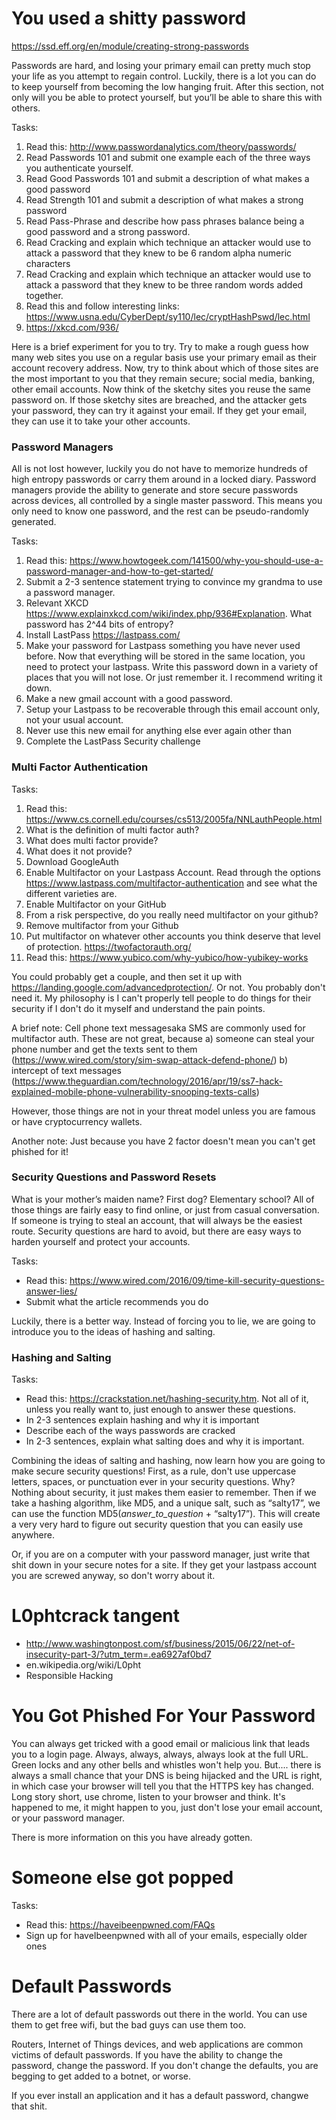 # You used a shitty password 
https://ssd.eff.org/en/module/creating-strong-passwords
 
Passwords are hard, and losing your primary email can pretty much stop your life as you attempt to regain control. Luckily, there is a lot you can do to keep yourself from becoming the low hanging fruit. After this section, not only will you be able to protect yourself, but you’ll be able to share this with others.

Tasks:
1. Read this: http://www.passwordanalytics.com/theory/passwords/
2. Read Passwords 101 and submit one example each of the three ways you authenticate yourself.
3. Read Good Passwords 101 and submit a description of what makes a good password
4. Read Strength 101 and submit a description of what makes a strong password
5. Read Pass-Phrase and describe how pass phrases balance being a good password and a strong password.
6. Read Cracking and explain which technique an attacker would use to attack a password that they knew to be 6 random alpha numeric characters
7. Read Cracking and explain which technique an attacker would use to attack a password that they knew to be three random words added together.
8. Read this and follow interesting links: https://www.usna.edu/CyberDept/sy110/lec/cryptHashPswd/lec.html
9. https://xkcd.com/936/

Here is a brief experiment for you to try. Try to make a rough guess how many web sites you use on a regular basis use your primary email as their account recovery address. Now, try to think about which of those sites are the most important to you that they remain secure; social media, banking, other email accounts. Now think of the sketchy sites you reuse the same password on. If those sketchy sites are breached, and the attacker gets your password, they can try it against your email. If they get your email, they can use it to take your other accounts.

	
### Password Managers

All is not lost however, luckily you do not have to memorize hundreds of high entropy passwords or carry them around in a locked diary. Password managers provide the ability to generate and store secure passwords across devices, all controlled by a single master password. This means you only need to know one password, and the rest can be pseudo-randomly generated. 

Tasks:
1. Read this: https://www.howtogeek.com/141500/why-you-should-use-a-password-manager-and-how-to-get-started/
2. Submit a 2-3 sentence statement trying to convince my grandma to use a password manager.
3. Relevant XKCD https://www.explainxkcd.com/wiki/index.php/936#Explanation. What password has 2^44 bits of entropy?
4. Install LastPass https://lastpass.com/
5. Make your password for Lastpass something you have never used before. Now that everything will be stored in the same location, you need to protect your lastpass. Write this password down in a variety of places that you will not lose. Or just remember it. I recommend writing it down.
6. Make a new gmail account with a good password.
7. Setup your Lastpass to be recoverable through this email account only, not your usual account.
8. Never use this new email for anything else ever again other than 
9. Complete the LastPass Security challenge
 
### Multi Factor Authentication
  

Tasks: 
1. Read this: https://www.cs.cornell.edu/courses/cs513/2005fa/NNLauthPeople.html
2. What is the definition of multi factor auth?
3. What does multi factor provide?
4. What does it not provide?
5. Download GoogleAuth 
6. Enable Multifactor on your Lastpass Account. Read through the options https://www.lastpass.com/multifactor-authentication and see what the different varieties are.
7. Enable Multifactor on your GitHub
8. From a risk perspective, do you really need multifactor on your github?
9. Remove multifactor from your Github
10. Put multifactor on whatever other accounts you think deserve that level of protection. https://twofactorauth.org/
11. Read this: https://www.yubico.com/why-yubico/how-yubikey-works

You could probably get a couple, and then set it up with https://landing.google.com/advancedprotection/. Or not. You probably don't need it. My philosophy is I can't properly tell people to do things for their security if I don't do it myself and understand the pain points. 

A brief note: Cell phone text messagesaka SMS are commonly used for multifactor auth. These are not great, because 
a) someone can steal your phone number and get the texts sent to them  (https://www.wired.com/story/sim-swap-attack-defend-phone/)
b) intercept of text messages (https://www.theguardian.com/technology/2016/apr/19/ss7-hack-explained-mobile-phone-vulnerability-snooping-texts-calls)

However, those things are not in your threat model unless you are famous or have cryptocurrency wallets.

Another note: Just because you have 2 factor doesn't mean you can't get phished for it!
     
### Security Questions and Password Resets

What is your mother’s maiden name? First dog? Elementary school? All of those things are fairly easy to find online, or just from casual conversation. If someone is trying to steal an account, that will always be the easiest route. Security questions are hard to avoid, but there are easy ways to harden yourself and protect your accounts.
 
Tasks: 
* Read this: https://www.wired.com/2016/09/time-kill-security-questions-answer-lies/
* Submit what the article recommends you do

Luckily, there is a better way. Instead of forcing you to lie, we are going to introduce you to the ideas of hashing and salting.

### Hashing and Salting

Tasks:
* Read this: https://crackstation.net/hashing-security.htm. Not all of it, unless you really want to, just enough to answer these questions.
* In 2-3 sentences explain hashing and why it is important
* Describe each of the ways passwords are cracked
* In 2-3 sentences, explain what salting does and why it is important.

Combining the ideas of salting and hashing, now learn how you are going to make secure security questions! First, as a rule, don't use uppercase letters, spaces, or punctuation ever in your security questions. Why? Nothing about security, it just makes them easier to remember. Then if we take a hashing algorithm, like MD5, and a unique salt, such as “salty17”, we can use the function MD5(_answer_to_question_ + “salty17”). This will create a very very hard to figure out security question that you can easily use anywhere. 

Or, if you are on a computer with your password manager, just write that shit down in your secure notes for a site. If they get your lastpass account you are screwed anyway, so don't worry about it.

# L0phtcrack tangent
* http://www.washingtonpost.com/sf/business/2015/06/22/net-of-insecurity-part-3/?utm_term=.ea6927af0bd7
* en.wikipedia.org/wiki/L0pht
* Responsible Hacking

# You Got Phished For Your Password

You can always get tricked with a good email or malicious link that leads you to a login page. Always, always, always, always look at the full URL. Green locks and any other bells and whistles won't help you. But.... there is always a small chance that your DNS is being hijacked and the URL is right, in which case your browser will tell you that the HTTPS key has changed. Long story short, use chrome, listen to your browser and think. It's happened to me, it might happen to you, just don't lose your email account, or your password manager. 

There is more information on this you have already gotten. 

# Someone else got popped

Tasks:
* Read this: https://haveibeenpwned.com/FAQs
* Sign up for haveIbeenpwned with all of your emails, especially older ones

# Default Passwords

There are a lot of default passwords out there in the world. You can use them to get free wifi, but the bad guys can use them too. 

Routers, Internet of Things devices, and web applications are common victims of default passwords. 
If you have the ability to change the password, change the password. If you don't change the defaults, you are begging to get added to a botnet, or worse. 

If you ever install an application and it has a default password, changwe that shit.

  
  
